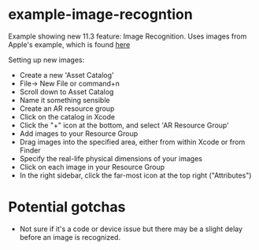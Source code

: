 #  example-image-recogntion

Example showing new 11.3 feature: Image Recognition. Uses images from Apple's example, which is found [here](https://docs-assets.developer.apple.com/published/6d6f149c5f/RecognizingImagesInAnARExperience.zip)

Setting up new images:
* Create a new 'Asset Catalog' 
* File-> New File or command+n
* Scroll down to Asset Catalog
* Name it something sensible
* Create an AR resource group
* Click on the catalog in Xcode
* Click the "+" icon at the bottom, and select 'AR Resource Group'
* Add images to your Resource Group
* Drag images into the specified area, either from within Xcode or from Finder
* Specify the real-life physical dimensions of your images
* Click on each image in your Resource Group
* In the right sidebar, click the far-most icon at the top right ("Attributes")

# Potential gotchas
* Not sure if it's a code or device issue but there may be a slight delay before an image is recognized. 

